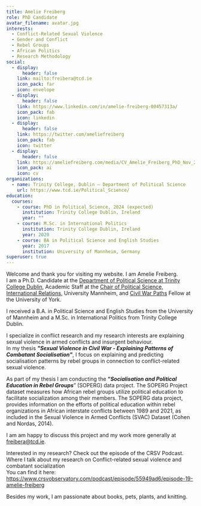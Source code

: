 ```yaml
---
title: Amelie Freiberg
role: PhD Candidate
avatar_filename: avatar.jpg
interests:
  - Conflict-Related Sexual Violence
  - Gender and Conflict
  - Rebel Groups
  - African Politics
  - Research Methodology
social:
  - display:
      header: false
    link: mailto:freibera@tcd.ie
    icon_pack: far
    icon: envelope
  - display:
      header: false
    link: https://www.linkedin.com/in/amelie-freiberg-00457313a/
    icon_pack: fab
    icon: linkedin
  - display:
      header: false
    link: https://twitter.com/ameliefreiberg
    icon_pack: fab
    icon: twitter
  - display:
      header: false
    link: https://ameliefreiberg.com/media/CV_Amelie_Freiberg_PhD_Nov_2023.pdf
    icon_pack: ai
    icon: cv
organizations:
  - name: Trinity College, Dublin – Department of Political Science
    url: https://www.tcd.ie/Political_Science/
education:
  courses:
    - course: PhD in Political Science, 2024 (expected)
      institution: Trinity College Dublin, Ireland
      year: ""
    - course: M.Sc. in International Politics
      institution: Trinity College Dublin, Ireland
      year: 2020
    - course: BA in Political Science and English Studies
      year: 2017
      institution: University of Mannheim, Germany
superuser: true
---
```

<!--StartFragment-->

Welcome and thank you for visiting my website. I am Amelie Freiberg.\
I am a Ph.D. Candidate at the [Department of Political Science at Trinity College Dublin](https://www.tcd.ie/Political_Science/), Academic Staff at the [Chair of Political Science, International Relations,](https://www.sowi.uni-mannheim.de/carey/) University Mannheim, and [Civil War Paths](https://www.civilwarpaths.org/) Fellow at the University of York.

I received a B.A. in Political Science and English Studies from the University of Mannheim and a M.Sc. in International Politics from Trinity College Dublin.

I specialize in conflict research and my research interests are explaining sexual violence in armed conflicts and insurgent behaviour.\
In my thesis ***"*Sexual Violence in Civil War - Explaining Patterns of Combatant Socialisation*"***, I focus on explaining and predicting socialisation patterns by rebel groups in connection to conflict-related sexual violence.

As part of my thesis I am conducting the **“*Socialisation and Political Education in Rebel Groups***” (SOPERG) data project. The SOPERG Project dataset measures how African rebel groups utilize political education to facilitate socialization among their members. The SOPERG data project, provides information on the efforts of political education within rebel organizations in African interstate conflicts between 1989 and 2021, as included in the Sexual Violence in Armed Conflicts (SVAC) Dataset (Cohen and Nordas, 2014). 

I am am happy to discuss this project and my work more generally at freibera@tcd.ie. 

Interested in my research? Check out the episode of the CRSV Podcast. Where I talk about my research on Conflict-related sexual violence and combatant socialization\
You can find it here: <https://www.crsvobservatory.com/podcast/episode/55949ad6/episode-19-amelie-freiberg>

Besides my work, I am passionate about books, pets, plants, and knitting.

<!--EndFragment-->
